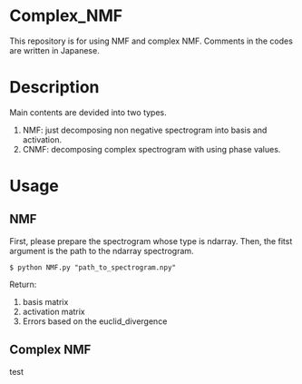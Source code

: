 # Complex_NMF
This repository is for using NMF and complex NMF. Comments in the codes are written in Japanese.

# Description
Main contents are devided into two types.
1. NMF: just decomposing non negative spectrogram into basis and activation.
2. CNMF: decomposing complex spectrogram with using phase values.

# Usage
## NMF
First, please prepare the spectrogram whose type is ndarray. Then, the fitst argument is the path to the ndarray spectrogram.
```
$ python NMF.py "path_to_spectrogram.npy"
```
Return:
1. basis matrix
2. activation matrix
3. Errors based on the euclid_divergence

## Complex NMF
test
